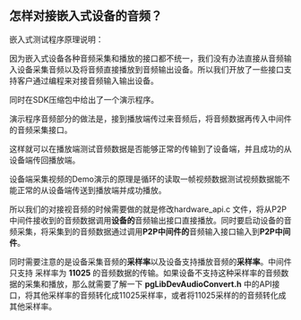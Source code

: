 ## 怎样对接嵌入式设备的音频？

嵌入式测试程序原理说明：

因为嵌入式设备各种音频采集和播放的接口都不统一，我们没有办法直接从音频输入设备采集音频以及将音频直接播放到音频输出设备。所以我们开放了一些接口支持客户通过编程来对接音频输入输出设备。

同时在SDK压缩包中给出了一个演示程序。

演示程序音频部分的做法是，接到播放端传过来音频后，将音频数据再传入中间件的音频采集接口。

这样就可以在播放端测试音频数据是否能够正常的传输到了设备端，并且成功的从设备端传回播放端。

设备端采集视频的Demo演示的原理是循环的读取一帧视频数据测试视频数据能不能正常的从设备端传送到播放端并成功播放。

所以我们的对接视音频的时候需要做的就是修改hardware_api.c 文件，将从P2P中间件接收到的音频数据调用**设备的**音频输出接口直接播放。同时要启动设备的音频采集，将采集到的音频数据通过调用**P2P中间件的**音频输入接口输入到**P2P中间件**。

同时需要注意的是设备采集音频的**采样率**以及设备支持播放音频的**采样率**。中间件只支持 采样率为 **11025** 的音频数据的传输。如果设备不支持这种采样率的音频数据的采集和播放，那么就需要了解一下 **pgLibDevAudioConvert.h** 中的API接口，将其他采样率的音频转化成11025采样率，或者将11025采样的的音频转化成其他采样率。